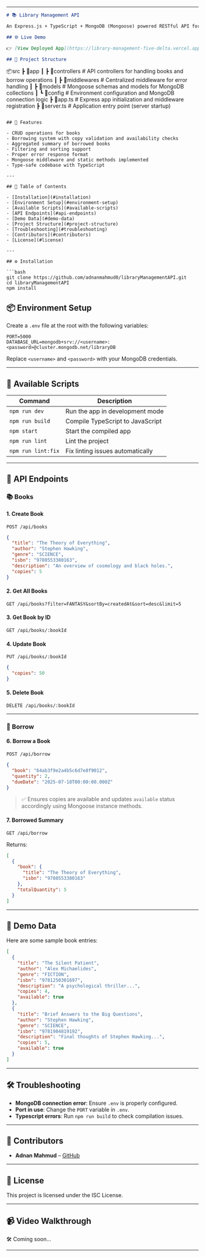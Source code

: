 
---

```markdown
# 📚 Library Management API

An Express.js + TypeScript + MongoDB (Mongoose) powered RESTful API for managing library books and borrowing records. This system ensures proper schema validation, filtering, availability logic, and borrowing summaries via aggregation.

## 🌐 Live Demo

👉 [View Deployed App](https://library-management-five-delta.vercel.app/)

## 📁 Project Structure


```

📦src
┣ 📂app
┃ ┣ 📂controllers        # API controllers for handling books and borrow operations
┃ ┣ 📂middlewares        # Centralized middleware for error handling
┃ ┣ 📂models             # Mongoose schemas and models for MongoDB collections
┃ ┗ 📂config             # Environment configuration and MongoDB connection logic
┣ 📜app.ts               # Express app initialization and middleware registration
┣ 📜server.ts            # Application entry point (server startup)


````

## 🧠 Features

- CRUD operations for books
- Borrowing system with copy validation and availability checks
- Aggregated summary of borrowed books
- Filtering and sorting support
- Proper error response format
- Mongoose middleware and static methods implemented
- Type-safe codebase with TypeScript

---

## 📖 Table of Contents

- [Installation](#installation)
- [Environment Setup](#environment-setup)
- [Available Scripts](#available-scripts)
- [API Endpoints](#api-endpoints)
- [Demo Data](#demo-data)
- [Project Structure](#project-structure)
- [Troubleshooting](#troubleshooting)
- [Contributors](#contributors)
- [License](#license)

---

## ⚙️ Installation

```bash
git clone https://github.com/adnanmahmud0/libraryManagementAPI.git
cd libraryManagementAPI
npm install
````

## 📦 Environment Setup

Create a `.env` file at the root with the following variables:

```env
PORT=5000
DATABASE_URL=mongodb+srv://<username>:<password>@cluster.mongodb.net/libraryDB
```

Replace `<username>` and `<password>` with your MongoDB credentials.

---

## 🔧 Available Scripts

| Command            | Description                      |
| ------------------ | -------------------------------- |
| `npm run dev`      | Run the app in development mode  |
| `npm run build`    | Compile TypeScript to JavaScript |
| `npm start`        | Start the compiled app           |
| `npm run lint`     | Lint the project                 |
| `npm run lint:fix` | Fix linting issues automatically |

---

## 🚀 API Endpoints

### 📚 Books

#### 1. Create Book

`POST /api/books`

```json
{
  "title": "The Theory of Everything",
  "author": "Stephen Hawking",
  "genre": "SCIENCE",
  "isbn": "9780553380163",
  "description": "An overview of cosmology and black holes.",
  "copies": 5
}
```

#### 2. Get All Books

`GET /api/books?filter=FANTASY&sortBy=createdAt&sort=desc&limit=5`

#### 3. Get Book by ID

`GET /api/books/:bookId`

#### 4. Update Book

`PUT /api/books/:bookId`

```json
{
  "copies": 50
}
```

#### 5. Delete Book

`DELETE /api/books/:bookId`

---

### 📖 Borrow

#### 6. Borrow a Book

`POST /api/borrow`

```json
{
  "book": "64ab3f9e2a4b5c6d7e8f9012",
  "quantity": 2,
  "dueDate": "2025-07-18T00:00:00.000Z"
}
```

> ✅ Ensures copies are available and updates `available` status accordingly using Mongoose instance methods.

#### 7. Borrowed Summary

`GET /api/borrow`

Returns:

```json
[
  {
    "book": {
      "title": "The Theory of Everything",
      "isbn": "9780553380163"
    },
    "totalQuantity": 5
  }
]
```

---

## 🧪 Demo Data

Here are some sample book entries:

```json
[
  {
    "title": "The Silent Patient",
    "author": "Alex Michaelides",
    "genre": "FICTION",
    "isbn": "9781250301697",
    "description": "A psychological thriller...",
    "copies": 4,
    "available": true
  },
  {
    "title": "Brief Answers to the Big Questions",
    "author": "Stephen Hawking",
    "genre": "SCIENCE",
    "isbn": "9781984819192",
    "description": "Final thoughts of Stephen Hawking...",
    "copies": 5,
    "available": true
  }
]
```

---

## 🛠️ Troubleshooting

* **MongoDB connection error**: Ensure `.env` is properly configured.
* **Port in use**: Change the `PORT` variable in `.env`.
* **Typescript errors**: Run `npm run build` to check compilation issues.

---

## 👤 Contributors

* **Adnan Mahmud** – [GitHub](https://github.com/adnanmahmud0)

---

## 📄 License

This project is licensed under the ISC License.

---

## 📹 Video Walkthrough

🛠 Coming soon...

---


